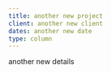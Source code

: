 ```yaml
---
title: another new project
client: another new client
dates: another new date
type: column
---
```

another new details